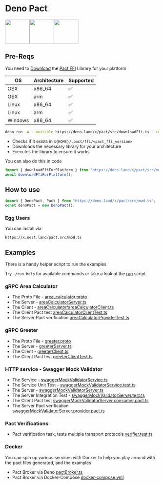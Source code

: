 # Deno Pact

<img src="https://avatars.githubusercontent.com/u/42048915?s=200&v=4" height="80" width="80"><img src="https://i.pinimg.com/originals/01/9e/e0/019ee012b9ca5318b09d2f5696fc54ee.png" height="80" width="80"><img src="https://user-images.githubusercontent.com/19932401/206557102-f5141b7d-a4f4-441b-84f6-ede3552c4696.png" height="80" width="80">

## Pre-Reqs

You need to
[Download](https://github.com/pact-foundation/pact-reference/releases?q=%22Pact+FFI+Library%22&expanded=true)
the
[Pact FFI](https://github.com/pact-foundation/pact-reference/tree/master/rust/pact_ffi#pact-ffi)
Library for your platform

| OS      | Architecture | Supported |
| ------- | ------------ | --------- |
| OSX     | x86_64       | ✅        |
| OSX     | arm          | ✅        |
| Linux   | x86_64       | ✅        |
| Linux   | arm          | ✅        |
| Windows | x86_64       | ✅        |

```sh
deno run -A --unstable https://deno.land/x/pact/src/downloadFfi.ts --run
```

- Checks if it exists in `${HOME}/.pact/ffi/<pact_ffi_version>`
- Downloads the necessary library for your architecture
- Executes the library to ensure it works

You can also do this in code

```ts
import { downloadFfiForPlatform } from "https://deno.land/x/pact/src/mod.ts";
await downloadFfiForPlatform();
```

## How to use

```ts
import { DenoPact, Pact } from "https://deno.land/x/pact/src/mod.ts";
const denoPact = new DenoPact();
```

### Egg Users

You can install via

```
https://x.nest.land/pact.src/mod.ts
```

## Examples

There is a handy helper script to run the examples

Try `./run help` for available commands or take a look at the [run](./run)
script

### gRPC Area Calculator

- The Proto File -
  [area_calculator.proto](./src/usage/areaCalculator/area_calculator.proto)
- The Server -
  [areaCalculatorServer.ts](./src/usage/areaCalculator/areaCalculatorServer.ts)
- The Client -
  [areaCalculator/areaCalculatorClient.ts](./src/usage/areaCalculator/areaCalculatorClient.ts)
- The Client Pact test
  [areaCalculatorClientTest.ts](./src/usage/areaCalculatorClientTest.ts)
- The Server Pact verification
  [areaCalculatorProviderTest.ts](./src/usage/areaCalculatorProviderTest.ts)

### gRPC Greeter

- The Proto File - [greeter.proto](./src/usage/greeter/greeter.proto)
- The Server - [greeterServer.ts](./src/usage/greeter/greeterServer.ts)
- The Client - [greeterClient.ts](./src/usage/greeter/greeterClient.ts)
- The Client Pact test [greeterClientTest.ts](./src/usage/greeterClientTest.ts)

### HTTP service - Swagger Mock Validator

- The Service -
  [swaggerMockValidatorService.ts](./src/usage/swaggerMockValidator/swaggerMockValidatorService.ts)
- The Service Unit Test -
  [swaggerMockValidatorService.test.ts](./src/usage/swaggerMockValidator/swaggerMockValidatorService.test.ts)
- The Server -
  [swaggerMockValidatorServer.ts](./src/usage/swaggerMockValidator/swaggerMockValidatorServer.ts)
- The Server Integration Test -
  [swaggerMockValidatorServer.test.ts](./src/usage/swaggerMockValidator/swaggerMockValidatorServer.test.ts)
- The Client Pact test
  [swaggerMockValidatorServer.consumer.pact.ts](./src/usage/swaggerMockValidator/swaggerMockValidatorServer.consumer.pact.ts)
- The Server Pact verification
  [swaggerMockValidatorServer.provider.pact.ts](./src/usage/swaggerMockValidator/swaggerMockValidatorServer.provider.pact.ts)

### Pact Verifications

- Pact verification task, tests multiple transport protocols
  [verifier.test.ts](./src/usage/verifier.test.ts)

### Docker

You can spin up various services with Docker to help you play around with the
pact files generated, and the examples

- Pact Broker via Deno [pactBroker.ts](./docker/pactBroker.ts)
- Pact Broker via Docker-Compose
  [docker-compose.yml](./docker/docker-compose.yml)
